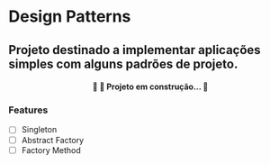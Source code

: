 # Design Patterns
## Projeto destinado a implementar aplicações simples com alguns padrões de projeto.

<h4 align="center"> 
	🚧 🚀 Projeto em construção...  🚧
</h4>

### Features

- [ ] Singleton
- [ ] Abstract Factory
- [ ] Factory Method